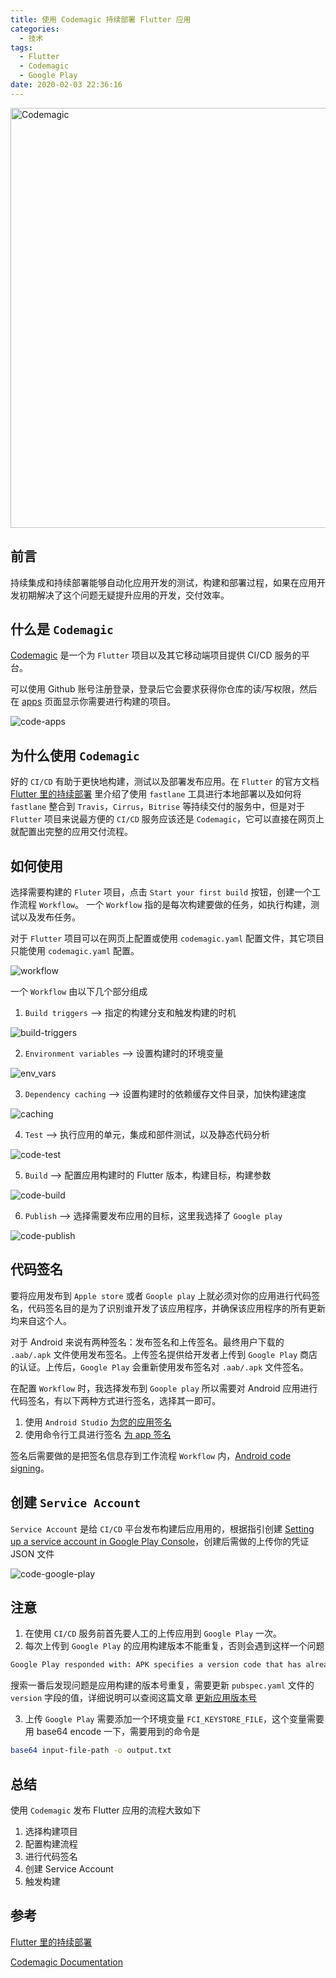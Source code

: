 ```yaml
---
title: 使用 Codemagic 持续部署 Flutter 应用
categories:
  - 技术
tags:
  - Flutter
  - Codemagic
  - Google Play
date: 2020-02-03 22:36:16
---
```


<img src="https://blog.codemagic.io/uploads/2019/01/FB-build-test-publish-100.fdfb1baaca70728207ad87f5a7e36350d8c8e0693eff9616cc6758134c5542e0.jpg" alt="Codemagic" width="672" >

<!--more-->

## 前言

持续集成和持续部署能够自动化应用开发的测试，构建和部署过程，如果在应用开发初期解决了这个问题无疑提升应用的开发，交付效率。

## 什么是 `Codemagic`

[Codemagic](https://codemagic.io) 是一个为 `Flutter` 项目以及其它移动端项目提供 CI/CD 服务的平台。

可以使用 Github 账号注册登录，登录后它会要求获得你仓库的读/写权限，然后在 [apps](https://codemagic.io/apps) 页面显示你需要进行构建的项目。

![code-apps](./images/code-apps.jpg)

## 为什么使用 `Codemagic`

好的 `CI/CD` 有助于更快地构建，测试以及部署发布应用。在 `Flutter` 的官方文档 [Flutter 里的持续部署](https://flutter.cn/docs/deployment/cd) 里介绍了使用 `fastlane` 工具进行本地部署以及如何将 `fastlane` 整合到 `Travis`，`Cirrus`，`Bitrise` 等持续交付的服务中，但是对于 `Flutter` 项目来说最方便的 `CI/CD`  服务应该还是 `Codemagic`，它可以直接在网页上就配置出完整的应用交付流程。

## 如何使用

选择需要构建的 `Fluter` 项目，点击 `Start your first build` 按钮，创建一个工作流程 `Workflow`。
一个 `Workflow` 指的是每次构建要做的任务，如执行构建，测试以及发布任务。

对于 `Flutter` 项目可以在网页上配置或使用 `codemagic.yaml` 配置文件，其它项目只能使用 `codemagic.yaml` 配置。

![workflow](./images/workflow.jpg)

一个 `Workflow` 由以下几个部分组成

1. `Build triggers` --> 指定的构建分支和触发构建的时机

![build-triggers](./images/build-triggers.jpg)

2. `Environment variables` --> 设置构建时的环境变量

![env_vars](https://docs.codemagic.io/uploads/env_vars.PNG)

3. `Dependency caching` --> 设置构建时的依赖缓存文件目录，加快构建速度

![caching](https://docs.codemagic.io/uploads/2019/04/caching_enabled.PNG)

4. `Test`  --> 执行应用的单元，集成和部件测试，以及静态代码分析

![code-test](./images/code-test.jpg)

5. `Build` --> 配置应用构建时的 Flutter 版本，构建目标，构建参数

![code-build](./images/code-build.jpg)

6. `Publish` --> 选择需要发布应用的目标，这里我选择了 `Google play`

![code-publish](./images/code-publish.jpg)

## 代码签名

要将应用发布到 `Apple store` 或者 `Goople play` 上就必须对你的应用进行代码签名，代码签名目的是为了识别谁开发了该应用程序，并确保该应用程序的所有更新均来自这个人。

对于 Android 来说有两种签名：发布签名和上传签名。最终用户下载的 `.aab/.apk` 文件使用发布签名。上传签名提供给开发者上传到 `Google Play` 商店的认证。上传后，`Google Play` 会重新使用发布签名对 `.aab/.apk` 文件签名。

在配置 `Workflow` 时，我选择发布到 `Goople play` 所以需要对 Android 应用进行代码签名，有以下两种方式进行签名，选择其一即可。

1. 使用 `Android Studio` [为您的应用签名](https://developer.android.google.cn/studio/publish/app-signing#sign-apk)
2. 使用命令行工具进行签名 [为 app 签名](https://flutter.cn/docs/deployment/android#signing-the-app)

签名后需要做的是把签名信息存到工作流程 `Workflow` 内，[Android code signing](https://docs.codemagic.io/code-signing/android-code-signing/)。

## 创建 `Service Account`

`Service Account` 是给 `CI/CD` 平台发布构建后应用用的，根据指引创建 [Setting up a service account in Google Play Console](https://docs.codemagic.io/publishing/publishing-to-google-play/#setting-up-a-service-account-in-google-play-console)，创建后需做的上传你的凭证 JSON 文件

![code-google-play](./images/code-google-play.jpg)

## 注意

1. 在使用 `CI/CD` 服务前首先要人工的上传应用到 `Google Play` 一次。
2. 每次上传到 `Google Play` 的应用构建版本不能重复，否则会遇到这样一个问题

```sh
Google Play responded with: APK specifies a version code that has already been used.
```

搜索一番后发现问题是应用构建的版本号重复，需要更新 `pubspec.yaml` 文件的 `version` 字段的值，详细说明可以查阅这篇文章 [更新应用版本号](https://flutter.cn/docs/deployment/android#updating-the-apps-version-number)

3. 上传 `Google Play` 需要添加一个环境变量 `FCI_KEYSTORE_FILE`，这个变量需要用 base64 encode 一下，需要用到的命令是
```sh
base64 input-file-path -o output.txt
```

## 总结

使用 `Codemagic` 发布 Flutter 应用的流程大致如下

1. 选择构建项目
2. 配置构建流程
3. 进行代码签名
4. 创建 Service Account
4. 触发构建

## 参考

[Flutter 里的持续部署](https://flutter.cn/docs/deployment/cd)

[Codemagic Documentation](https://docs.codemagic.io/)
